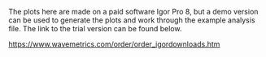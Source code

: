 The plots here are made on a paid software Igor Pro 8, but a demo version can be
used to generate the plots and work through the example analysis file. The link to 
the trial version can be found below.

https://www.wavemetrics.com/order/order_igordownloads.htm
